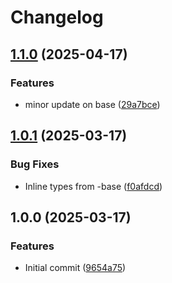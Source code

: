 # Changelog

## [1.1.0](https://github.com/mine-scripters/minecraft-event-driven-form/compare/v1.0.1...v1.1.0) (2025-04-17)


### Features

* minor update on base ([29a7bce](https://github.com/mine-scripters/minecraft-event-driven-form/commit/29a7bcec75e700a600007eb3632571e32f1cae24))

## [1.0.1](https://github.com/mine-scripters/minecraft-event-driven-form/compare/v1.0.0...v1.0.1) (2025-03-17)


### Bug Fixes

* Inline types from -base ([f0afdcd](https://github.com/mine-scripters/minecraft-event-driven-form/commit/f0afdcd28fd7c75c60456cc57778365c11b085ea))

## 1.0.0 (2025-03-17)


### Features

* Initial commit ([9654a75](https://github.com/mine-scripters/minecraft-event-driven-form/commit/9654a7541fce32f341fadd0907a47c863f39fb25))
